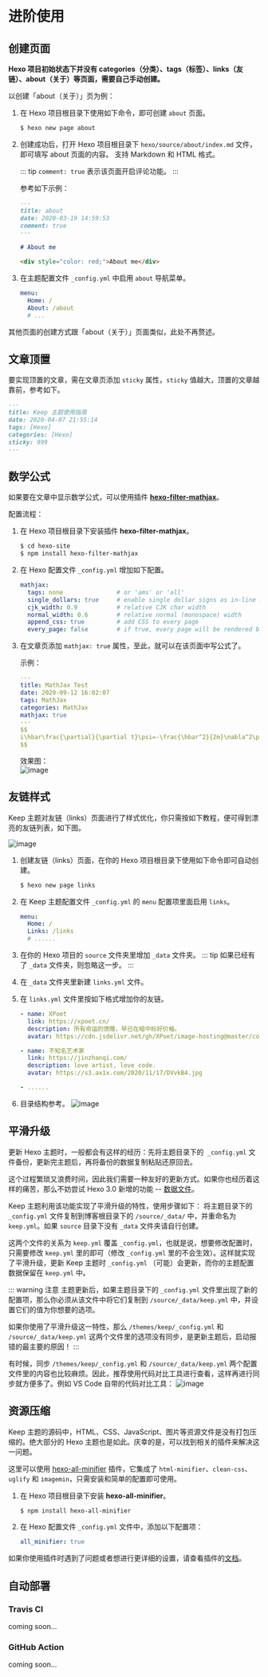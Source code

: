 # 进阶使用

## 创建页面

**Hexo 项目初始状态下并没有 categories（分类）、tags（标签）、links（友链）、about（关于）等页面，需要自己手动创建。**

以创建「about（关于）」页为例：

1. 在 Hexo 项目根目录下使用如下命令，即可创建 `about` 页面。

   ```bash
   $ hexo new page about
   ```

2. 创建成功后，打开 Hexo 项目根目录下 `hexo/source/about/index.md` 文件，即可填写 about 页面的内容。
   支持 Markdown 和 HTML 格式。

   ::: tip
   `comment: true` 表示该页面开启评论功能。
   :::

   参考如下示例：

   ```markdown
   ---
   title: about
   date: 2020-03-19 14:59:53
   comment: true
   ---

   # About me

   <div style="color: red;">About me</div>
   ```

3. 在主题配置文件 `_config.yml` 中启用 `about` 导航菜单。
   ```yml
   menu:
     Home: /
     About: /about
     # ...
   ```

其他页面的创建方式跟「about（关于）」页面类似，此处不再赘述。


## 文章顶置

要实现顶置的文章，需在文章页添加 `sticky` 属性，`sticky` 值越大，顶置的文章越靠前，参考如下。

```markdown
---
title: Keep 主题使用指南
date: 2020-04-07 21:55:14
tags: [Hexo]
categories: [Hexo]
sticky: 999
---
```


## 数学公式

如果要在文章中显示数学公式，可以使用插件 **[hexo-filter-mathjax](https://github.com/next-theme/hexo-filter-mathjax/ )**。  

配置流程：

1. 在 Hexo 项目根目录下安装插件 **hexo-filter-mathjax**。

   ```bash
   $ cd hexo-site
   $ npm install hexo-filter-mathjax
   ```

1. 在 Hexo 配置文件 `_config.yml` 增加如下配置。

   ```yml
   mathjax:
     tags: none               # or 'ams' or 'all'
     single_dollars: true     # enable single dollar signs as in-line math delimiters
     cjk_width: 0.9           # relative CJK char width
     normal_width: 0.6        # relative normal (monospace) width
     append_css: true         # add CSS to every page
     every_page: false        # if true, every page will be rendered by mathjax regardless the `mathjax` setting in Front-matter of each article
   ```

1. 在文章页添加 `mathjax: true` 属性，至此，就可以在该页面中写公式了。

   示例：

   ```yml
   ---
   title: MathJax Test
   date: 2020-09-12 16:02:07
   tags: MathJax
   categories: MathJax
   mathjax: true
   ---
   $$
   i\hbar\frac{\partial}{\partial t}\psi=-\frac{\hbar^2}{2m}\nabla^2\psi+V\psi
   $$
   ```

   效果图：  
   ![image](https://cdn.jsdelivr.net/gh/XPoet/image-hosting@master/keep-docs/image.76zdiodvgds0.png)


## 友链样式

Keep 主题对友链（links）页面进行了样式优化，你只需按如下教程，便可得到漂亮的友链列表，如下图。

![image](https://cdn.jsdelivr.net/gh/XPoet/image-hosting@master/keep-docs/image.o27c1lf5yo0.png)

1. 创建友链（links）页面，在你的 Hexo 项目根目录下使用如下命令即可自动创建。
   ```sh
   $ hexo new page links
   ```

1. 在 Keep 主题配置文件 `_config.yml` 的 `menu` 配置项里面启用 `links`。
   ```yaml
   menu:
     Home: /
     Links: /links
     # ......
   ```

1. 在你的 Hexo 项目的 `source` 文件夹里增加 `_data` 文件夹。
   ::: tip 
   如果已经有了 `_data` 文件夹，则忽略这一步。
   :::

1. 在 `_data` 文件夹里新建 `links.yml` 文件。

1. 在 `links.yml` 文件里按如下格式增加你的友链。

   ```yaml
   - name: XPoet
     link: https://xpoet.cn/
     description: 所有命运的馈赠，早已在暗中标好价格。
     avatar: https://cdn.jsdelivr.net/gh/XPoet/image-hosting@master/common-use/avatar.jpg

   - name: 不知名艺术家
     link: https://jinzhanqi.com/
     description: love artist, love code.
     avatar: https://s3.ax1x.com/2020/11/17/DVvkB4.jpg

   - ......  

   ```
1. 目录结构参考。
   ![image](https://cdn.jsdelivr.net/gh/XPoet/image-hosting@master/keep-docs/image.411k8ek37x40.png)


## 平滑升级
更新 Hexo 主题时，一般都会有这样的经历：先将主题目录下的` _config.yml` 文件备份，更新完主题后，再将备份的数据复制粘贴还原回去。

这个过程繁琐又浪费时间，因此我们需要一种友好的更新方式。如果你也经历着这样的痛苦，那么不妨尝试 Hexo 3.0 新增的功能 -- [数据文件](https://hexo.io/zh-cn/docs/data-files)。

Keep 主题利用该功能实现了平滑升级的特性，使用步骤如下：
将主题目录下的 `_config.yml` 文件复制到博客根目录下的 `/source/_data/` 中，并重命名为 `keep.yml`。如果 `source` 目录下没有 `_data` 文件夹请自行创建。

这两个文件的关系为 `keep.yml` 覆盖 `_config.yml`，也就是说，想要修改配置时，只需要修改 `keep.yml` 里的即可（修改 `_config.yml` 里的不会生效）。这样就实现了平滑升级，更新 Keep 主题时 `_config.yml` （可能）会更新，而你的主题配置数据保留在 `keep.yml` 中。

::: warning 注意
主题更新后，如果主题目录下的 `_config.yml` 文件里出现了新的配置项，那么你必须从该文件中将它们复制到 `/source/_data/keep.yml` 中，并设置它们的值为你想要的选项。

如果你使用了平滑升级这一特性，那么 `/themes/keep/_config.yml` 和 `/source/_data/keep.yml` 这两个文件里的选项没有同步，是更新主题后，启动报错的最主要的原因！
:::

有时候，同步 `/themes/keep/_config.yml` 和 `/source/_data/keep.yml` 两个配置文件里的内容也比较麻烦。因此，推荐使用代码对比工具进行查看，这样再进行同步就方便多了。例如 VS Code 自带的代码对比工具：
![image](https://cdn.jsdelivr.net/gh/XPoet/image-hosting@master/keep-docs/image.4c2gxoox3es0.png)


## 资源压缩

Keep 主题的源码中，HTML、CSS、JavaScript、图片等资源文件是没有打包压缩的。绝大部分的 Hexo 主题也是如此。庆幸的是，可以找到相关的插件来解决这一问题。

这里可以使用 [hexo-all-minifier](https://github.com/chenzhutian/hexo-all-minifier) 插件，它集成了 `html-minifier`、`clean-css`、`uglify` 和 `imagemin`，只需安装和简单的配置即可使用。

1. 在 Hexo 项目根目录下安装 **hexo-all-minifier**。
   ```sh
   $ npm install hexo-all-minifier
   ```

1. 在 Hexo 配置文件 `_config.yml` 文件中，添加以下配置项：
   ```yaml
   all_minifier: true
   ```
如果你使用插件时遇到了问题或者想进行更详细的设置，请查看插件的[文档](https://github.com/chenzhutian/hexo-all-minifier/blob/master/README.md)。

## 自动部署

### Travis CI

coming soon...

### GitHub Action

coming soon...



